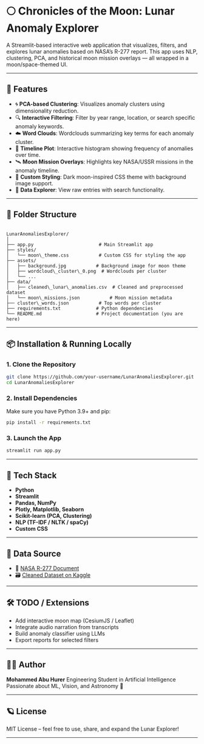 
# 🌕 Chronicles of the Moon: Lunar Anomaly Explorer

A Streamlit-based interactive web application that visualizes, filters, and explores lunar anomalies based on NASA’s R-277 report. This app uses NLP, clustering, PCA, and historical moon mission overlays — all wrapped in a moon/space-themed UI.

---

## 🚀 Features

- 🌀 **PCA-based Clustering**: Visualizes anomaly clusters using dimensionality reduction.
- 🔍 **Interactive Filtering**: Filter by year range, location, or search specific anomaly keywords.
- ☁️ **Word Clouds**: Wordclouds summarizing key terms for each anomaly cluster.
- 📅 **Timeline Plot**: Interactive histogram showing frequency of anomalies over time.
- 🛰️ **Moon Mission Overlays**: Highlights key NASA/USSR missions in the anomaly timeline.
- 🌌 **Custom Styling**: Dark moon-inspired CSS theme with background image support.
- 📑 **Data Explorer**: View raw entries with search functionality.

---

## 📂 Folder Structure

```

LunarAnomaliesExplorer/
│
├── app.py                        # Main Streamlit app
├── styles/
│   └── moon\_theme.css           # Custom CSS for styling the app
├── assets/
│   ├── background.jpg           # Background image for moon theme
│   ├── wordcloud\_cluster\_0.png  # Wordclouds per cluster
│   └── ...
├── data/
│   ├── cleaned\_lunar\_anomalies.csv  # Cleaned and preprocessed dataset
│   └── moon\_missions.json           # Moon mission metadata
├── cluster\_words.json           # Top words per cluster
├── requirements.txt             # Python dependencies
└── README.md                    # Project documentation (you are here)

````

---

## 📦 Installation & Running Locally

### 1. Clone the Repository

```bash
git clone https://github.com/your-username/LunarAnomaliesExplorer.git
cd LunarAnomaliesExplorer
````

### 2. Install Dependencies

Make sure you have Python 3.9+ and pip:

```bash
pip install -r requirements.txt
```

### 3. Launch the App

```bash
streamlit run app.py
```

---

## 🧠 Tech Stack

* **Python**
* **Streamlit**
* **Pandas, NumPy**
* **Plotly, Matplotlib, Seaborn**
* **Scikit-learn (PCA, Clustering)**
* **NLP (TF-IDF / NLTK / spaCy)**
* **Custom CSS**

---

## 📘 Data Source

* 📄 [NASA R-277 Document](https://ntrs.nasa.gov/citations/19710005241)
* 🗃️ [Cleaned Dataset on Kaggle]((https://www.kaggle.com/datasets/nilimajauhari/500-years-of-mysterious-lunar-anomalies))

---


## 🛠️ TODO / Extensions

* Add interactive moon map (CesiumJS / Leaflet)
* Integrate audio narration from transcripts
* Build anomaly classifier using LLMs
* Export reports for selected filters

---

## 🧑‍💻 Author

**Mohammed Abu Hurer**
Engineering Student in Artificial Intelligence
Passionate about ML, Vision, and Astronomy 🌌

---

## 🪐 License

MIT License – feel free to use, share, and expand the Lunar Explorer!


---
